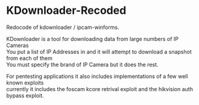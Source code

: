 # KDownloader-Recoded
Redocode of kdownloader / ipcam-winforms.    

KDownloader is a tool for downloading data from large numbers of IP Cameras    
You put a list of IP Addresses in and it will attempt to download a snapshot from each of them    
You must specify the brand of IP Camera but it does the rest.    

For pentesting applications it also includes implementations of a few well known exploits    
currently it includes the foscam kcore retrival exploit and the hikvision auth bypass exploit.
